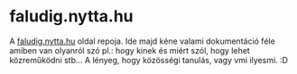 # faludig.nytta.hu
A [faludig.nytta.hu](faludig.nytta.hu) oldal repoja. Ide majd kéne valami dokumentáció féle amiben van olyanról szó pl.: hogy kinek és miért szól, hogy lehet közreműködni stb... A lényeg, hogy közösségi tanulás, vagy vmi ilyesmi. :D
